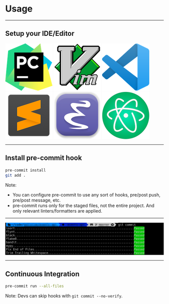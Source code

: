 # Usage

---

## Setup your IDE/Editor

![pycharm](images/pycharm.png)  ![vim](images/vim.png)  ![vscode](images/vscode.png)
![sublime](images/sublime.png)  ![emacs](images/emacs.png)  ![atom](images/atom.png)

---

## Install pre-commit hook

```bash
pre-commit install
git add .
```

Note:
- You can configure pre-commit to use any sort of hooks, pre/post push, pre/post message, etc.
- pre-commit runs only for the staged files, not the entire project. And only relevant linters/formatters are applied.

---

![git commit](images/git_commit.png)


---

## Continuous Integration

```bash
pre-commit run --all-files
```

Note:
Devs can skip hooks with `git commit --no-verify`.
